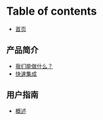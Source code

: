 # Table of contents

* [首页](README.md)

## 产品简介

* [我们能做什么？](chan-pin-jian-jie/wo-men-neng-zuo-shen-me.md)
* [快速集成](chan-pin-jian-jie/untitled-1.md)

## 用户指南

* [概述](yong-hu-zhi-nan/gai-shu.md)

